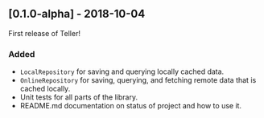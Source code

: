 ## [0.1.0-alpha] - 2018-10-04

First release of Teller! 

### Added
- `LocalRepository` for saving and querying locally cached data.
- `OnlineRepository` for saving, querying, and fetching remote data that is cached locally.
- Unit tests for all parts of the library. 
- README.md documentation on status of project and how to use it.